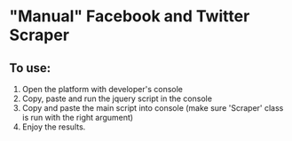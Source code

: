 # "Manual" Facebook and Twitter Scraper

## To use:

1. Open the platform with developer's console
2. Copy, paste and run the jquery script in the console
3. Copy and paste the main script into console (make sure 'Scraper' class is run with the right argument)
4. Enjoy the results.
 